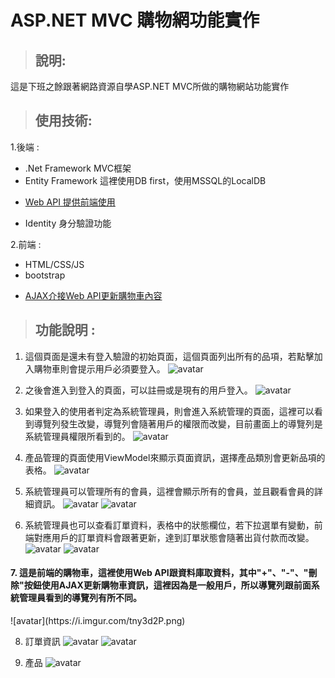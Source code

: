ASP.NET MVC 購物網功能實作
=======================
> ## 說明:
這是下班之餘跟著網路資源自學ASP.NET MVC所做的購物網站功能實作

> ## 使用技術:
1.後端 :
* .Net Framework MVC框架
* Entity Framework 這裡使用DB first，使用MSSQL的LocalDB
- [Web API 提供前端使用](#7)
* Identity 身分驗證功能

2.前端 :
* HTML/CSS/JS
* bootstrap
- [AJAX介接Web API更新購物車內容](#7)

> ## 功能說明 :
1. 這個頁面是還未有登入驗證的初始頁面，這個頁面列出所有的品項，若點擊加入購物車則會提示用戶必須要登入。
![avatar](https://i.imgur.com/TebqcSP.png)

2. 之後會進入到登入的頁面，可以註冊或是現有的用戶登入。
![avatar](https://i.imgur.com/FLHFJhZ.png)

3. 如果登入的使用者判定為系統管理員，則會進入系統管理的頁面，這裡可以看到導覽列發生改變，導覽列會隨著用戶的權限而改變，目前畫面上的導覽列是系統管理員權限所看到的。
![avatar](https://i.imgur.com/3bMUt3U.png)

4. 產品管理的頁面使用ViewModel來顯示頁面資訊，選擇產品類別會更新品項的表格。
![avatar](https://i.imgur.com/2PslxWY.png)

5. 系統管理員可以管理所有的會員，這裡會顯示所有的會員，並且觀看會員的詳細資訊。
![avatar](https://i.imgur.com/qOzX51g.png)
![avatar](https://i.imgur.com/X23ZIc2.png)

6. 系統管理員也可以查看訂單資料，表格中的狀態欄位，若下拉選單有變動，前端對應用戶的訂單資料會跟著更新，達到訂單狀態會隨著出貨付款而改變。
![avatar](https://i.imgur.com/ZRGxjPP.png)
![avatar](https://i.imgur.com/FxmoZk6.png)

<h4 id="7">7. 這是前端的購物車，這裡使用Web API跟資料庫取資料，其中"+"、"-"、"刪除"按鈕使用AJAX更新購物車資訊，這裡因為是一般用戶，所以導覽列跟前面系統管理員看到的導覽列有所不同。</h4>
![avatar](https://i.imgur.com/tny3d2P.png)

8. 訂單資訊
![avatar](https://i.imgur.com/ZyBihsW.png)
![avatar](https://i.imgur.com/3LMEO0h.png)

9. 產品
![avatar](https://i.imgur.com/qhyvxR3.png)


